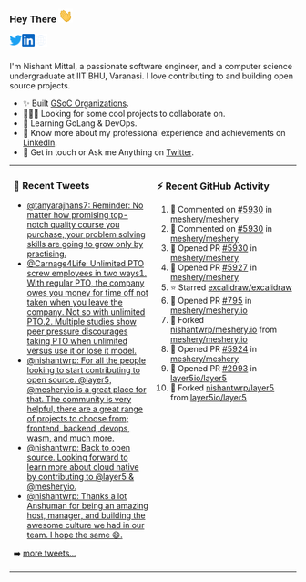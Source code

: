 ### Hey There <img src="./assets/wave.gif" width="25px">
<a href="http://urls.nishantwrp.com/github-to-twitter" target="_blank">
  <img align="left" alt="Nishant's Twitter" width="22px" src="./assets/twitter.svg" />
</a>
<a href="http://urls.nishantwrp.com/github-to-linkedin" target="_blank">
  <img align="left" alt="Nishant's LinkedIn" width="22px" src="./assets/linkedin.svg" />
</a>
<a href="http://urls.nishantwrp.com/github-to-site" target="_blank">
  <img align="left" alt="Nishant's Site" width="22px" src="./assets/globe.svg" />
</a>
<br /><br />

I'm Nishant Mittal, a passionate software engineer, and a computer science undergraduate at IIT BHU, Varanasi. I love contributing to and building open source projects.

- ✨ Built [GSoC Organizations](https://www.gsocorganizations.dev/).
- 👨🏽‍💻 Looking for some cool projects to collaborate on.
- 🌱 Learning GoLang & DevOps.
- 🚀 Know more about my professional experience and achievements on [LinkedIn](http://urls.nishantwrp.com/github-to-linkedin).
- 💬 Get in touch or Ask me Anything on [Twitter](http://urls.nishantwrp.com/github-to-twitter).

<table><tr>
<td valign="top" width="50%">

### 📱 Recent Tweets
<!-- TWITTER:START -->
- [@tanyarajhans7: Reminder: No matter how promising top-notch quality course you purchase, your problem solving skills are going to grow only by practising.](https://rss.app/articles/cb4e791f6f6d729c074351566bd3a7c508111d6e0b3ebcf8c3f086108d8769d4b550b648389c9b2beca36f78de11099a62d76ce7c51179128c3cc466)
- [@Carnage4Life: Unlimited PTO screw employees in two ways1. With regular PTO, the company owes you money for time off not taken when you leave the company. Not so with unlimited PTO.2. Multiple studies show peer pressure discourages taking PTO when unlimited versus use it or lose it model.](https://rss.app/articles/cb4e791f6f6d729c074351566bd3a7c508111d6e3c3ea0efc3e5824ea98f61c2ad0cb15d2d9d9d77f2a76f7cdc16079b66d76ae5c5147a168f3ac3)
- [@nishantwrp: For all the people looking to start contributing to open source. @layer5, @mesheryio is a great place for that. The community is very helpful, there are a great range of projects to choose from; frontend, backend, devops, wasm, and much more.](https://rss.app/articles/cb4e791f6f6d729c074351566bd3a7c508111d6e1136a1e9c3ec930d979628d4f61eb1492ac7df6df6a26d74de110b9365d56ae9c71b7c138d)
- [@nishantwrp: Back to open source. Looking forward to learn more about cloud native by contributing to @layer5 &amp; @mesheryio.](https://rss.app/articles/cb4e791f6f6d729c074351566bd3a7c508111d6e1136a1e9c3ec930d979628d4f61eb1492ac7df6df6a26d74df10089768dd6de2ca1479108a)
- [@nishantwrp: Thanks a lot Anshuman for being an amazing host, manager, and building the awesome culture we had in our team. I hope the same 😄.](https://rss.app/articles/cb4e791f6f6d729c074351566bd3a7c508111d6e1136a1e9c3ec930d979628d4f61eb1492ac7df6df6a26f78d8170b9a65d560e4c5137a178d)
<!-- TWITTER:END -->
➡️ [more tweets...](http://urls.nishantwrp.com/github-to-twitter)

</td>
<td valign="top" width="50%">

### ⚡ Recent GitHub Activity
<!--RECENT_ACTIVITY:start-->
1. 💬 Commented on [#5930](https://github.com/meshery/meshery/pull/5930#discussion_r934389984) in [meshery/meshery](https://github.com/meshery/meshery)
2. 💬 Commented on [#5930](https://github.com/meshery/meshery/pull/5930#discussion_r934389086) in [meshery/meshery](https://github.com/meshery/meshery)
3. 💪 Opened PR [#5930](https://github.com/meshery/meshery/pull/5930) in [meshery/meshery](https://github.com/meshery/meshery)
4. 💪 Opened PR [#5927](https://github.com/meshery/meshery/pull/5927) in [meshery/meshery](https://github.com/meshery/meshery)
5. ⭐ Starred [excalidraw/excalidraw](https://github.com/excalidraw/excalidraw)
6. 💪 Opened PR [#795](https://github.com/meshery/meshery.io/pull/795) in [meshery/meshery.io](https://github.com/meshery/meshery.io)
7. 🔱 Forked [nishantwrp/meshery.io](https://github.com/nishantwrp/meshery.io) from [meshery/meshery.io](https://github.com/meshery/meshery.io)
8. 💪 Opened PR [#5924](https://github.com/meshery/meshery/pull/5924) in [meshery/meshery](https://github.com/meshery/meshery)
9. 💪 Opened PR [#2993](https://github.com/layer5io/layer5/pull/2993) in [layer5io/layer5](https://github.com/layer5io/layer5)
10. 🔱 Forked [nishantwrp/layer5](https://github.com/nishantwrp/layer5) from [layer5io/layer5](https://github.com/layer5io/layer5)
<!--RECENT_ACTIVITY:end-->

</td>
</tr></table>
